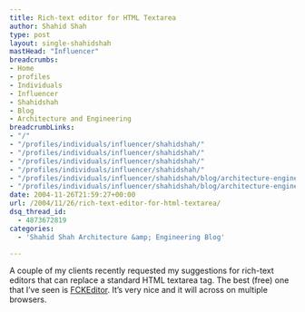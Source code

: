 ```yaml
---
title: Rich-text editor for HTML Textarea
author: Shahid Shah
type: post
layout: single-shahidshah
mastHead: "Influencer"
breadcrumbs:
- Home
- profiles
- Individuals
- Influencer
- Shahidshah
- Blog
- Architecture and Engineering
breadcrumbLinks:
- "/"
- "/profiles/individuals/influencer/shahidshah/"
- "/profiles/individuals/influencer/shahidshah/"
- "/profiles/individuals/influencer/shahidshah/"
- "/profiles/individuals/influencer/shahidshah/"
- "/profiles/individuals/influencer/shahidshah/blog/architecture-engineering/"
- "/profiles/individuals/influencer/shahidshah/blog/architecture-engineering/"
date: 2004-11-26T21:59:27+00:00
url: /2004/11/26/rich-text-editor-for-html-textarea/
dsq_thread_id:
  - 4873672819
categories:
  - 'Shahid Shah Architecture &amp; Engineering Blog'

---
```

A couple of my clients recently requested my suggestions for rich-text editors that can replace a standard HTML textarea tag. The best (free) one that I&#8217;ve seen is [FCKEditor][1]. It&#8217;s very nice and it will across on multiple browsers.

 [1]: http://www.fckeditor.net/
